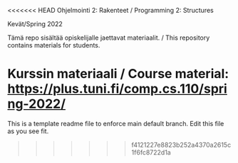 <<<<<<< HEAD
Ohjelmointi 2: Rakenteet / Programming 2: Structures

Kevät/Spring 2022

Tämä repo sisältää opiskelijalle jaettavat materiaalit. /
This repository contains materials for students.

Kurssin materiaali / Course material:
https://plus.tuni.fi/comp.cs.110/spring-2022/
=======
This is a template readme file to enforce main default branch. Edit this file as you see fit.
>>>>>>> f4121227e8823b252a4370a2615c1f6fc8722d1a
